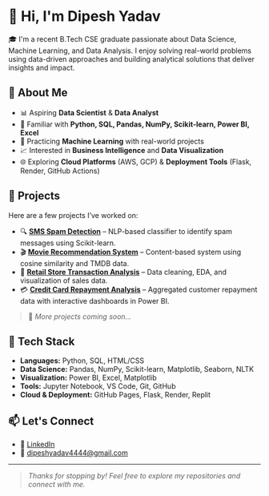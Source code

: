 # 👋 Hi, I'm Dipesh Yadav

🎓 I'm a recent B.Tech CSE graduate passionate about Data Science, Machine Learning, and Data Analysis. I enjoy solving real-world problems using data-driven approaches and building analytical solutions that deliver insights and impact.

## 🚀 About Me

- 📊 Aspiring **Data Scientist** & **Data Analyst**
- 🧠 Familiar with **Python, SQL, Pandas, NumPy, Scikit-learn, Power BI, Excel**
- 🤖 Practicing **Machine Learning** with real-world projects
- 📈 Interested in **Business Intelligence** and **Data Visualization**
- 🌐 Exploring **Cloud Platforms** (AWS, GCP) & **Deployment Tools** (Flask, Render, GitHub Actions)

## 💼 Projects

Here are a few projects I’ve worked on:

- 🔍 [**SMS Spam Detection**](https://github.com/Dipesh-Ydv/SMS-Spam-Detector) – NLP-based classifier to identify spam messages using Scikit-learn.
- 🎬 [**Movie Recommendation System**](https://github.com/Dipesh-Ydv/Movie-Recommendation-System) – Content-based system using cosine similarity and TMDB data.
- 🏪 [**Retail Store Transaction Analysis**](https://github.com/Dipesh-Ydv/RetailTransaction-Data-Analysis-Python) – Data cleaning, EDA, and visualization of sales data.
- 💳 [**Credit Card Repayment Analysis**](https://github.com/Dipesh-Ydv/CreditCard-Data-Analysis-Python) – Aggregated customer repayment data with interactive dashboards in Power BI.

> 📌 *More projects coming soon...*

## 🧰 Tech Stack

- **Languages:** Python, SQL, HTML/CSS
- **Data Science:** Pandas, NumPy, Scikit-learn, Matplotlib, Seaborn, NLTK
- **Visualization:** Power BI, Excel, Matplotlib
- **Tools:** Jupyter Notebook, VS Code, Git, GitHub
- **Cloud & Deployment:** GitHub Pages, Flask, Render, Replit

## 📫 Let's Connect

- 🔗 [LinkedIn](https://www.linkedin.com/in/dipesh-yadav-datascientist/)  
- 📧 dipeshyadav4444@gmail.com  

---

> *Thanks for stopping by! Feel free to explore my repositories and connect with me.*
